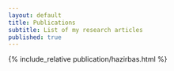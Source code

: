 ```yaml
---
layout: default
title: Publications
subtitle: List of my research articles
published: true
---
```


{% include_relative publication/hazirbas.html %}